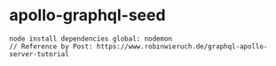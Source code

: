 # apollo-graphql-seed

```
node install dependencies global: nodemon
// Reference by Post: https://www.robinwieruch.de/graphql-apollo-server-tutorial
```

